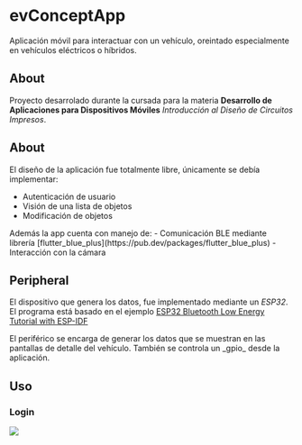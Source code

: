 # evConceptApp
Aplicación móvil para interactuar con un vehículo, oreintado especialmente en vehículos eléctricos o híbridos.

## About
Proyecto desarrolado durante la cursada para la materia **Desarrollo de Aplicaciones para Dispositivos Móviles** _Introducción al Diseño de Circuitos Impresos_.

## About
El diseño de la aplicación fue totalmente libre, únicamente se debía implementar:
- Autenticación de usuario
- Visión de una lista de objetos
- Modificación de objetos
<p>
</p>
Además la app cuenta con manejo de:
- Comunicación BLE mediante librería [flutter_blue_plus](https://pub.dev/packages/flutter_blue_plus)
- Interacción con la cámara

## Peripheral
El dispositivo que genera los datos, fue implementado mediante un _ESP32_.
El programa está basado en el ejemplo [ESP32 Bluetooth Low Energy Tutorial with ESP-IDF](https://innovationyourself.com/esp32-bluetooth-low-energy-tutorial/)
<p>
</p>
El periférico se encarga de generar los datos que se muestran en las pantallas de detalle del vehículo.
También se controla un _gpio_ desde la aplicación.

## Uso

### Login

![](https://github.com/TobiasBp99/evConceptApp/tree/master/gifs/VID-20240629-WA0003.gif)